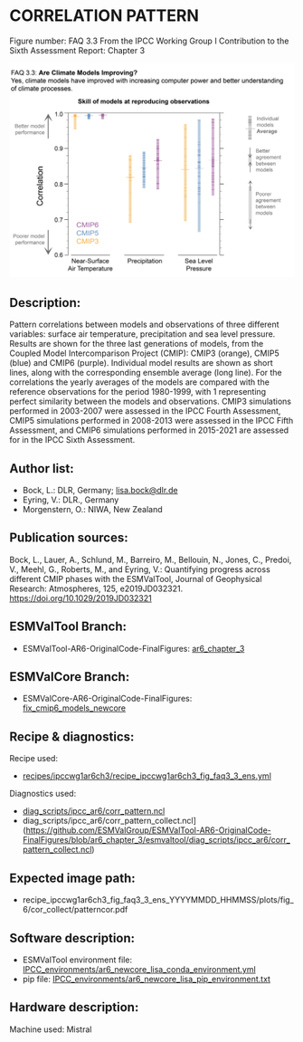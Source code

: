 
CORRELATION PATTERN
==========================

Figure number: FAQ 3.3
From the IPCC Working Group I Contribution to the Sixth Assessment Report: Chapter 3

![Figure FAQ 3.3](../images/ar6_wg1_chap3_figureFAQ3_3_corr_pattern.png?raw=true)


Description:
------------
Pattern correlations between models and observations of three different 
variables: surface air temperature, precipitation and sea level pressure. 
Results are shown for the three last generations of models, from the Coupled 
Model Intercomparison Project (CMIP): CMIP3 (orange), CMIP5 (blue) and CMIP6 
(purple). Individual model results are shown as short lines, along with the 
corresponding ensemble average (long line). For the correlations the yearly 
averages of the models are compared with the reference observations for the 
period 1980-1999, with 1 representing perfect similarity between the models and 
observations. CMIP3 simulations performed in 2003-2007 were assessed in the 
IPCC Fourth Assessment, CMIP5 simulations performed in 2008-2013 were assessed 
in the IPCC Fifth Assessment, and CMIP6 simulations performed in 2015-2021 are 
assessed for in the IPCC Sixth Assessment.


Author list:
------------
- Bock, L.: DLR, Germany; lisa.bock@dlr.de
- Eyring, V.: DLR., Germany
- Morgenstern, O.: NIWA, New Zealand


Publication sources:
--------------------
Bock, L., Lauer, A., Schlund, M., Barreiro, M., Bellouin, N., Jones, C., Predoi, V., Meehl, G., Roberts, M., and Eyring, V.: Quantifying progress across different CMIP phases with the ESMValTool, Journal of Geophysical Research: Atmospheres, 125, e2019JD032321. https://doi.org/10.1029/2019JD032321


ESMValTool Branch:
------------------
- ESMValTool-AR6-OriginalCode-FinalFigures: [ar6_chapter_3](https://github.com/ESMValGroup/ESMValTool-AR6-OriginalCode-FinalFigures/tree/ar6_chapter_3)


ESMValCore Branch:
------------------
- ESMValCore-AR6-OriginalCode-FinalFigures: [fix_cmip6_models_newcore](https://github.com/ESMValGroup/ESMValCore-AR6-OriginalCode-FinalFigures/tree/fix_cmip6_models_newcore)


Recipe & diagnostics:
---------------------
Recipe used: 
- [recipes/ipccwg1ar6ch3/recipe_ipccwg1ar6ch3_fig_faq3_3_ens.yml](https://github.com/ESMValGroup/ESMValTool-AR6-OriginalCode-FinalFigures/blob/ar6_chapter_3/esmvaltool/recipes/ipccwg1ar6ch3/recipe_ipccwg1ar6ch3_fig_faq3_3_ens.yml)

Diagnostics used: 
- [diag_scripts/ipcc_ar6/corr_pattern.ncl](https://github.com/ESMValGroup/ESMValTool-AR6-OriginalCode-FinalFigures/blob/ar6_chapter_3/esmvaltool/diag_scripts/ipcc_ar6/corr_pattern.ncl)
- diag_scripts/ipcc_ar6/corr_pattern_collect.ncl](https://github.com/ESMValGroup/ESMValTool-AR6-OriginalCode-FinalFigures/blob/ar6_chapter_3/esmvaltool/diag_scripts/ipcc_ar6/corr_pattern_collect.ncl)


Expected image path:
--------------------
- recipe_ipccwg1ar6ch3_fig_faq3_3_ens_YYYYMMDD_HHMMSS/plots/fig_6/cor_collect/patterncor.pdf


Software description:
---------------------
- ESMValTool environment file: [IPCC_environments/ar6_newcore_lisa_conda_environment.yml](https://github.com/ESMValGroup/ESMValTool-AR6-OriginalCode-FinalFigures/blob/fix_links/IPCC_environments/ar6_newcore_lisa_conda_environment.yml)
- pip file: [IPCC_environments/ar6_newcore_lisa_pip_environment.txt](https://github.com/ESMValGroup/ESMValTool-AR6-OriginalCode-FinalFigures/blob/fix_links/IPCC_environments/ar6_newcore_lisa_pip_environment.txt)


Hardware description:
---------------------
Machine used: Mistral
